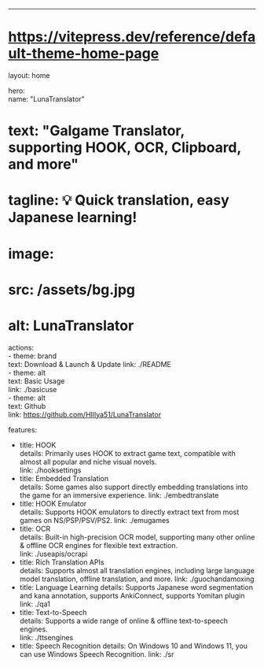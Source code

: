 ---  
# https://vitepress.dev/reference/default-theme-home-page  
layout: home  

hero:  
  name: "LunaTranslator"  
  # text: "Galgame Translator, supporting HOOK, OCR, Clipboard, and more"  
  # tagline: 💡 Quick translation, easy Japanese learning!  
  # image:  
  #   src: /assets/bg.jpg  
  #   alt: LunaTranslator  
  actions:  
    - theme: brand  
      text: Download & Launch & Update
      link: ./README  
    - theme: alt  
      text: Basic Usage  
      link: ./basicuse  
    - theme: alt  
      text: Github  
      link: https://github.com/HIllya51/LunaTranslator  

features:  
  - title: HOOK  
    details: Primarily uses HOOK to extract game text, compatible with almost all popular and niche visual novels.  
    link: ./hooksettings
  - title: Embedded Translation  
    details: Some games also support directly embedding translations into the game for an immersive experience.
    link: ./embedtranslate
  - title: HOOK Emulator  
    details: Supports HOOK emulators to directly extract text from most games on NS/PSP/PSV/PS2.
    link: ./emugames
  - title: OCR  
    details: Built-in high-precision OCR model, supporting many other online & offline OCR engines for flexible text extraction.  
    link: ./useapis/ocrapi
  - title: Rich Translation APIs  
    details: Supports almost all translation engines, including large language model translation, offline translation, and more.
    link: ./guochandamoxing
  - title: Language Learning
    details: Supports Japanese word segmentation and kana annotation, supports AnkiConnect, supports Yomitan plugin
    link: ./qa1
  - title: Text-to-Speech  
    details: Supports a wide range of online & offline text-to-speech engines.  
    link: ./ttsengines
  - title: Speech Recognition
    details: On Windows 10 and Windows 11, you can use Windows Speech Recognition.
    link: ./sr